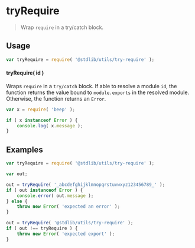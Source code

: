 # tryRequire

> Wrap `require` in a try/catch block.


<!-- Section to include introductory text. Make sure to keep an empty line after the intro `section` element and another before the `/section` close. -->

<section class="intro">

</section>

<!-- /.intro -->

<!-- Package usage documentation. -->

<section class="usage">

## Usage

``` javascript
var tryRequire = require( '@stdlib/utils/try-require' );
```

#### tryRequire( id )

Wraps `require` in a `try/catch` block. If able to resolve a module `id`, the function returns the value bound to `module.exports` in the resolved module. Otherwise, the function returns an `Error`.

``` javascript
var x = require( 'beep' );

if ( x instanceof Error ) {
    console.log( x.message );
}
```

</section>

<!-- /.usage -->

<!-- Package usage notes. Make sure to keep an empty line after the `section` element and another before the `/section` close. -->

<section class="notes">

</section>

<!-- /.notes -->

<!-- Package usage examples. -->

<section class="examples">

## Examples

``` javascript
var tryRequire = require( '@stdlib/utils/try-require' );

var out;

out = tryRequire( '_abcdefghijklmnopqrstuvwxyz123456789_' );
if ( out instanceof Error ) {
    console.error( out.message );
} else {
    throw new Error( 'expected an error' );
}

out = tryRequire( '@stdlib/utils/try-require' );
if ( out !== tryRequire ) {
    throw new Error( 'expected export' );
}
```

</section>

<!-- /.examples -->

<!-- Section to include cited references. If references are included, add a horizontal rule *before* the section. Make sure to keep an empty line after the `section` element and another before the `/section` close. -->

<section class="references">

</section>

<!-- /.references -->

<!-- Section for all links. Make sure to keep an empty line after the `section` element and another before the `/section` close. -->

<section class="links">

</section>

<!-- /.links -->
